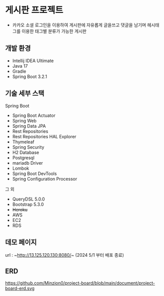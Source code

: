 # 게시판 프로젝트
* 카카오 소셜 로그인을 이용하여 게시판에 자유롭게 글을쓰고 댓글을 남기며 헤시태그를 이용한 태그별 분류가 가능한 게시판
## 개발 환경

* Intellij IDEA Ultimate 
* Java 17
* Gradle 
* Spring Boot 3.2.1

## 기술 세부 스택

Spring Boot

* Spring Boot Actuator
* Spring Web
* Spring Data JPA
* Rest Repositories
* Rest Repositories HAL Explorer
* Thymeleaf
* Spring Security
* H2 Database
* Postgresql 
* mariadb Driver
* Lombok
* Spring Boot DevTools
* Spring Configuration Processor

그 외

* QueryDSL 5.0.0
* Bootstrap 5.3.0
* ~~Heroku~~
* AWS
* EC2
* RDS

## 데모 페이지
 url : ~http://13.125.120.130:8080/~   (2024 5/1 부터 배포 종료)

## ERD

https://github.com/Minzion0/project-board/blob/main/document/project-board-erd.svg



